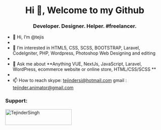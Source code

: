 <h1 align="center">Hi 👋, Welcome to my Github</h1>
<h3 align="center">Developer. Designer. Helper. #freelancer.</h3>

- 👋 Hi, I’m @tejis
- 
- 👀 I’m interested in HTML5, CSS, SCSS, BOOTSTRAP, Laravel, CodeIgniter, PHP, Wordpress, Photoshop Web Designing and editing
- 
- 💬 Ask me about **Anything VUE, NextJs, JavaScript, Laravel, WordPress, ecommerce website or online store, HTML/CSS/SCSS **
- 
- 📫 How to reach skype: tejindersi@hotmail.com gmail : tejinder.animator@gmail.com

<!---
tejis/tejis is a ✨ special ✨ repository because its `README.md` (this file) appears on your GitHub profile.
You can click the Preview link to take a look at your changes.
--->


<h3 align="left">Support:</h3>
<p><a href="https://buymeacoffee.com/tejinder"> <img align="left" src="https://cdn.buymeacoffee.com/buttons/v2/default-green.png" height="50" width="210" alt="TejinderSingh" /></a></p><br><br>

